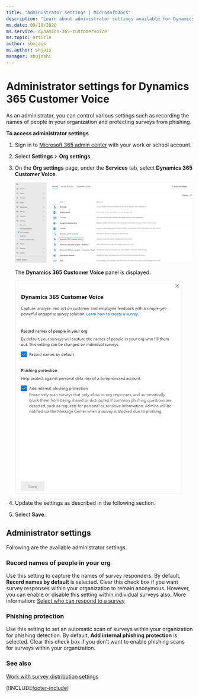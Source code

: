 ```yaml
---
title: "Administrator settings | MicrosoftDocs"
description: "Learn about administrator settings available for Dynamics 365 Customer Voice."
ms.date: 09/10/2020
ms.service: dynamics-365-customervoice
ms.topic: article
author: sbmjais
ms.author: shjais
manager: shujoshi
---
```


# Administrator settings for Dynamics 365 Customer Voice

As an administrator, you can control various settings such as recording the names of people in your organization and protecting surveys from phishing.

**To access administrator settings**

1. Sign in to [Microsoft 365 admin center](https://admin.microsoft.com/) with your work or school account.

2. Select **Settings** > **Org settings**.

3. On the **Org settings** page, under the **Services** tab, select **Dynamics 365 Customer Voice**.

    ![Select Dynamics 365 Customer Voice on the Services tab](media/select-customer-voice.png "Select Dynamics 365 Customer Voice on the Services tab") 

   The **Dynamics 365 Customer Voice** panel is displayed.

    ![Dynamics 365 Customer Voice settings panel](media/customer-voice-admin-settings.png "Dynamics 365 Customer Voice settings panel")

4. Update the settings as described in the following section.

5. Select **Save**.

## Administrator settings

Following are the available administrator settings.

### Record names of people in your org

Use this setting to capture the names of survey responders. By default, **Record names by default** is selected. Clear this check box if you want survey responses within your organization to remain anonymous. However, you can enable or disable this setting within individual surveys also. More information: [Select who can respond to a survey](distribution-settings.md#participants)

### Phishing protection

Use this setting to set an automatic scan of surveys within your organization for phishing detection. By default, **Add internal phishing protection** is selected. Clear this check box if you don't want to enable phishing scans for surveys within your organization.

### See also

[Work with survey distribution settings](distribution-settings.md)

[!INCLUDE[footer-include](includes/footer-banner.md)]

